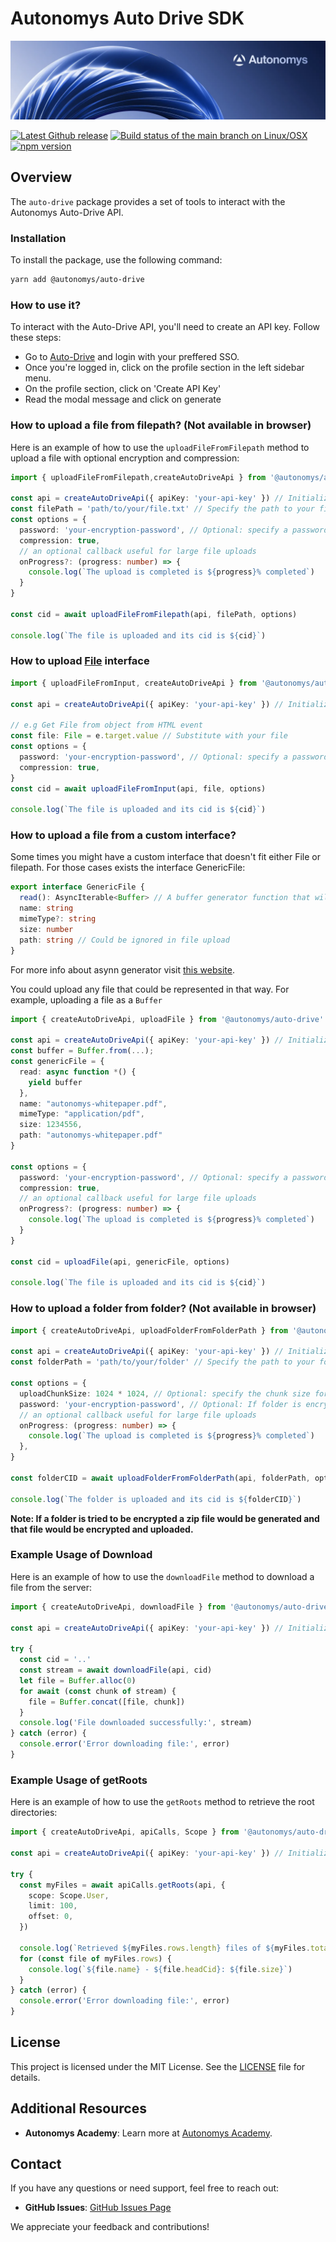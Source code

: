 # Autonomys Auto Drive SDK

![Autonomys Banner](https://github.com/autonomys/auto-sdk/blob/main/.github/images/autonomys-banner.webp)

[![Latest Github release](https://img.shields.io/github/v/tag/autonomys/auto-sdk.svg)](https://github.com/autonomys/auto-sdk/tags)
[![Build status of the main branch on Linux/OSX](https://img.shields.io/github/actions/workflow/status/autonomys/auto-sdk/build.yaml?branch=main&label=Linux%2FOSX%20build)](https://github.com/autonomys/auto-sdk/actions/workflows/build.yaml)
[![npm version](https://badge.fury.io/js/@autonomys%2Fauto-drive.svg)](https://badge.fury.io/js/@autonomys/auto-drive)

## Overview

The `auto-drive` package provides a set of tools to interact with the Autonomys Auto-Drive API.

### Installation

To install the package, use the following command:

```bash
yarn add @autonomys/auto-drive
```

### How to use it?

To interact with the Auto-Drive API, you'll need to create an API key. Follow these steps:

- Go to [Auto-Drive](https://ai3.storage) and login with your preffered SSO.
- Once you're logged in, click on the profile section in the left sidebar menu.
- On the profile section, click on 'Create API Key'
- Read the modal message and click on generate

### How to upload a file from filepath? (Not available in browser)

Here is an example of how to use the `uploadFileFromFilepath` method to upload a file with optional encryption and compression:

```typescript
import { uploadFileFromFilepath,createAutoDriveApi } from '@autonomys/auto-drive'

const api = createAutoDriveApi({ apiKey: 'your-api-key' }) // Initialize your API instance with API key
const filePath = 'path/to/your/file.txt' // Specify the path to your file
const options = {
  password: 'your-encryption-password', // Optional: specify a password for encryption
  compression: true,
  // an optional callback useful for large file uploads
  onProgress?: (progress: number) => {
    console.log(`The upload is completed is ${progress}% completed`)
  }
}

const cid = await uploadFileFromFilepath(api, filePath, options)

console.log(`The file is uploaded and its cid is ${cid}`)
```

### How to upload [File](https://developer.mozilla.org/en-US/docs/Web/API/File) interface

```typescript
import { uploadFileFromInput, createAutoDriveApi } from '@autonomys/auto-drive'

const api = createAutoDriveApi({ apiKey: 'your-api-key' }) // Initialize your API instance with API key

// e.g Get File from object from HTML event
const file: File = e.target.value // Substitute with your file
const options = {
  password: 'your-encryption-password', // Optional: specify a password for encryption
  compression: true,
}
const cid = await uploadFileFromInput(api, file, options)

console.log(`The file is uploaded and its cid is ${cid}`)
```

### How to upload a file from a custom interface?

Some times you might have a custom interface that doesn't fit either File or filepath. For those cases exists the interface GenericFile:

```typescript
export interface GenericFile {
  read(): AsyncIterable<Buffer> // A buffer generator function that will output the bytes of the file
  name: string
  mimeType?: string
  size: number
  path: string // Could be ignored in file upload
}
```

For more info about asynn generator visit [this website](https://developer.mozilla.org/en-US/docs/Web/JavaScript/Reference/Global_Objects/AsyncGenerator).

You could upload any file that could be represented in that way. For example, uploading a file as a `Buffer`

```typescript
import { createAutoDriveApi, uploadFile } from '@autonomys/auto-drive'

const api = createAutoDriveApi({ apiKey: 'your-api-key' }) // Initialize your API instance with API key
const buffer = Buffer.from(...);
const genericFile = {
  read: async function *() {
    yield buffer
  },
  name: "autonomys-whitepaper.pdf",
  mimeType: "application/pdf",
  size: 1234556,
  path: "autonomys-whitepaper.pdf"
}

const options = {
  password: 'your-encryption-password', // Optional: specify a password for encryption
  compression: true,
  // an optional callback useful for large file uploads
  onProgress?: (progress: number) => {
    console.log(`The upload is completed is ${progress}% completed`)
  }
}

const cid = uploadFile(api, genericFile, options)

console.log(`The file is uploaded and its cid is ${cid}`)
```

### How to upload a folder from folder? (Not available in browser)

```ts
import { createAutoDriveApi, uploadFolderFromFolderPath } from '@autonomys/auto-drive'

const api = createAutoDriveApi({ apiKey: 'your-api-key' }) // Initialize your API instance with API key
const folderPath = 'path/to/your/folder' // Specify the path to your folder

const options = {
  uploadChunkSize: 1024 * 1024, // Optional: specify the chunk size for uploads
  password: 'your-encryption-password', // Optional: If folder is encrypted
  // an optional callback useful for large file uploads
  onProgress: (progress: number) => {
    console.log(`The upload is completed is ${progress}% completed`)
  },
}

const folderCID = await uploadFolderFromFolderPath(api, folderPath, options)

console.log(`The folder is uploaded and its cid is ${folderCID}`)
```

**Note: If a folder is tried to be encrypted a zip file would be generated and that file would be encrypted and uploaded.**

### Example Usage of Download

Here is an example of how to use the `downloadFile` method to download a file from the server:

```typescript
import { createAutoDriveApi, downloadFile } from '@autonomys/auto-drive'

const api = createAutoDriveApi({ apiKey: 'your-api-key' }) // Initialize your API instance with API key

try {
  const cid = '..'
  const stream = await downloadFile(api, cid)
  let file = Buffer.alloc(0)
  for await (const chunk of stream) {
    file = Buffer.concat([file, chunk])
  }
  console.log('File downloaded successfully:', stream)
} catch (error) {
  console.error('Error downloading file:', error)
}
```

### Example Usage of getRoots

Here is an example of how to use the `getRoots` method to retrieve the root directories:

```typescript
import { createAutoDriveApi, apiCalls, Scope } from '@autonomys/auto-drive'

const api = createAutoDriveApi({ apiKey: 'your-api-key' }) // Initialize your API instance with API key

try {
  const myFiles = await apiCalls.getRoots(api, {
    scope: Scope.User,
    limit: 100,
    offset: 0,
  })

  console.log(`Retrieved ${myFiles.rows.length} files of ${myFiles.totalCount} total`)
  for (const file of myFiles.rows) {
    console.log(`${file.name} - ${file.headCid}: ${file.size}`)
  }
} catch (error) {
  console.error('Error downloading file:', error)
}
```

## License

This project is licensed under the MIT License. See the [LICENSE](LICENSE) file for details.

## Additional Resources

- **Autonomys Academy**: Learn more at [Autonomys Academy](https://academy.autonomys.xyz).

## Contact

If you have any questions or need support, feel free to reach out:

- **GitHub Issues**: [GitHub Issues Page](https://github.com/autonomys/auto-sdk/issues)

We appreciate your feedback and contributions!
